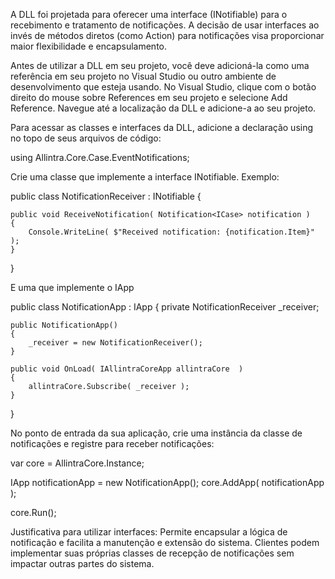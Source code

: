 A DLL foi projetada para oferecer uma interface (INotifiable<T>) para o recebimento e tratamento de notificações. A decisão de usar interfaces ao invés de métodos diretos (como Action<T>) 
para notificações visa proporcionar maior flexibilidade e encapsulamento.

Antes de utilizar a DLL em seu projeto, você deve adicioná-la como uma referência em seu projeto no Visual Studio ou outro ambiente de desenvolvimento que esteja usando.
No Visual Studio, clique com o botão direito do mouse sobre References em seu projeto e selecione Add Reference. Navegue até a localização da DLL e adicione-a ao seu projeto.

Para acessar as classes e interfaces da DLL, adicione a declaração using no topo de seus arquivos de código:

using Allintra.Core.Case.EventNotifications;

Crie uma classe que implemente a interface INotifiable<ICase>. Exemplo:

public class NotificationReceiver : INotifiable<ICase>
{

    public void ReceiveNotification( Notification<ICase> notification )
    {
        Console.WriteLine( $"Received notification: {notification.Item}" );
    }
}

E uma que implemente o IApp

public class NotificationApp : IApp
{
    private NotificationReceiver _receiver;

    public NotificationApp()
    {
        _receiver = new NotificationReceiver();
    }

    public void OnLoad( IAllintraCoreApp allintraCore  )
    {
        allintraCore.Subscribe( _receiver );
    }


}

No ponto de entrada da sua aplicação, crie uma instância da classe de notificações e registre para receber notificações:

var core = AllintraCore.Instance; 

IApp notificationApp = new NotificationApp();
core.AddApp( notificationApp );

core.Run(); 

Justificativa para utilizar interfaces:
Permite encapsular a lógica de notificação e facilita a manutenção e extensão do sistema. Clientes podem implementar suas próprias classes de recepção de notificações sem impactar outras partes do sistema.

